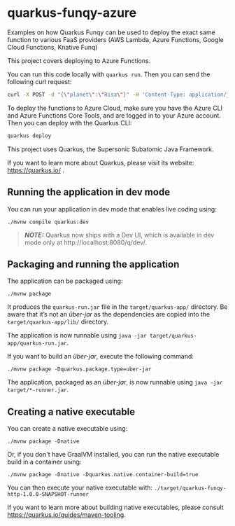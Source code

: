 # quarkus-funqy-azure

Examples on how Quarkus Funqy can be used to deploy the exact same function to various FaaS providers (AWS Lambda, Azure Functions, Google Cloud Functions, Knative Funq)

This project covers deploying to Azure Functions.

You can run this code locally with `quarkus run`.  Then you can send the following curl request:

```bash
curl -X POST -d "{\"planet\":\"Risa\"}" -H 'Content-Type: application/json' http://localhost:8081/api/LandingRequest
```

To deploy the functions to Azure Cloud, make sure you have the Azure CLI and Azure Functions Core Tools, and are logged in to your Azure account. Then you can deploy with the Quarkus CLI:

```bash
quarkus deploy
```

This project uses Quarkus, the Supersonic Subatomic Java Framework.

If you want to learn more about Quarkus, please visit its website: https://quarkus.io/ .

## Running the application in dev mode

You can run your application in dev mode that enables live coding using:
```shell script
./mvnw compile quarkus:dev
```

> **_NOTE:_**  Quarkus now ships with a Dev UI, which is available in dev mode only at http://localhost:8080/q/dev/.

## Packaging and running the application

The application can be packaged using:
```shell script
./mvnw package
```
It produces the `quarkus-run.jar` file in the `target/quarkus-app/` directory.
Be aware that it’s not an _über-jar_ as the dependencies are copied into the `target/quarkus-app/lib/` directory.

The application is now runnable using `java -jar target/quarkus-app/quarkus-run.jar`.

If you want to build an _über-jar_, execute the following command:
```shell script
./mvnw package -Dquarkus.package.type=uber-jar
```

The application, packaged as an _über-jar_, is now runnable using `java -jar target/*-runner.jar`.

## Creating a native executable

You can create a native executable using: 
```shell script
./mvnw package -Dnative
```

Or, if you don't have GraalVM installed, you can run the native executable build in a container using: 
```shell script
./mvnw package -Dnative -Dquarkus.native.container-build=true
```

You can then execute your native executable with: `./target/quarkus-funqy-http-1.0.0-SNAPSHOT-runner`

If you want to learn more about building native executables, please consult https://quarkus.io/guides/maven-tooling.


